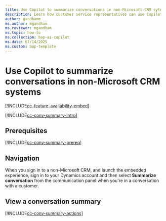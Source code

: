 ```yaml
---
title: Use Copilot to summarize conversations in non-Microsoft CRM sytems
description: Learn how customer service representatives can use Copilot to summarize cases and conversations in Copilot Service workspace.
author: gandhamm 
ms.author: mgandham 
ms.reviewer: mgandham
ms.topic: how-to 
ms.collection: bap-ai-copilot
ms.date: 07/14/2025
ms.custom: bap-template 
---
```


# Use Copilot to summarize conversations in non-Microsoft CRM systems

[!INCLUDE[cc-feature-availability-embed](../includes/cc-feature-availability-embed.md)]


[!INCLUDE[cc-conv-summary-intro](../../shared/cc-conv-summary-intro.md)]

## Prerequisites

[!INCLUDE[cc-conv-summary-prereq](../../shared/cc-conv-summary-prereq.md)]

## Navigation

When you sign in to a non-Microsoft CRM, and launch the embedded experience, sign in to your Dynamics account and then select **Summarize conversation** from the communication panel when you're in a conversation with a customer.

## View a conversation summary

[!INCLUDE[cc-conv-summary-actions](../../shared/cc-conv-summary-actions.md)]